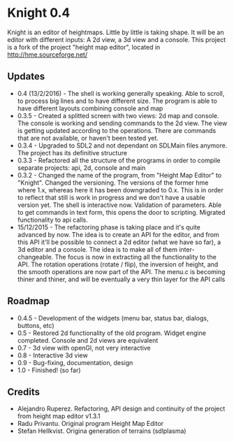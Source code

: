 # Knight 0.4

Knight is an editor of heightmaps. Little by little is taking shape. It will be an editor with different inputs:
A 2d view, a 3d view and a console. This project is a fork of the project "height map editor", located in http://hme.sourceforge.net/

Updates
-------
* 0.4 (13/2/2016) - The shell is working generally speaking. Able to scroll, to process big lines and to have different size. The program is able
to have different layouts combining console and map
* 0.3.5 - Created a splitted screen with two views: 2d map and console. The console is working and sending commands to the 2d view. The view is getting updated according to the operations. There are commands that are not available, or haven't been tested yet. 
* 0.3.4 - Upgraded to SDL2 and not dependant on SDLMain files anymore. The project has its definitive structure
* 0.3.3 - Refactored all the structure of the programs in order to compile separate projects: api, 2d, console and main
* 0.3.2 - Changed the name of the program, from "Height Map Editor" to "Knight". Changed the versioning. The versions of the former hme where 1.x,
whereas here it has been downgraded to 0.x. This is in order to reflect that still is work in progress and we don't have a usable version yet. The shell 
is interactive now. Validation of parameters. Able to get commands in text form, this opens the door to scripting. Migrated functionality to api calls.
* 15/12/2015 - The refactoring phase is taking place and it's quite advanced by now. The idea is to create an API for the editor, and from this API
it'll be possible to connect a 2d editor (what we have so far), a 3d editor and a console. The idea is to make all of them inter-changeable. The
focus is now in extracting all the functionality to the API. The rotation operations (rotate / flip), the inversion of height, and the smooth
operations are now part of the API. The menu.c is becoming thiner and thiner, and will be eventually a very thin layer for the API calls

Roadmap
-------
* 0.4.5 - Development of the widgets (menu bar, status bar, dialogs, buttons, etc)
* 0.5 - Restored 2d functionality of the old program. Widget engine completed. Console and 2d views are equivalent
* 0.7 - 3d view with openGl, not very interactive
* 0.8 - Interactive 3d view
* 0.9 - Bug-fixing, documentation, design
* 1.0 - Finished! (so far)

Credits
-------
* Alejandro Ruperez. Refactoring, API design and continuity of the project from height map editor v1.3.1
* Radu Privantu. Original program Height Map Editor
* Stefan Hellkvist. Origina generation of terrains (sdlplasma)
